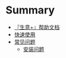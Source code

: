 # Summary

* [『生意+』帮助文档](README.md)
* [快速使用](second-question.md)
* [常见问题](first-question.md)
    * [安装问题](基本问题.md)

